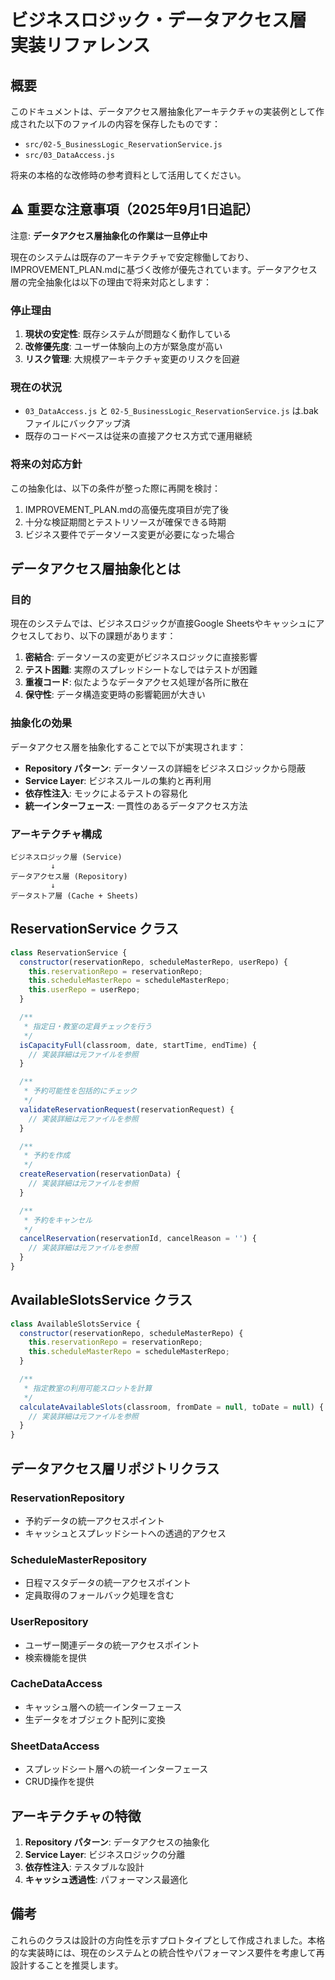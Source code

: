 # ビジネスロジック・データアクセス層 実装リファレンス

## 概要

このドキュメントは、データアクセス層抽象化アーキテクチャの実装例として作成された以下のファイルの内容を保存したものです：

- `src/02-5_BusinessLogic_ReservationService.js`
- `src/03_DataAccess.js`

将来の本格的な改修時の参考資料として活用してください。

## ⚠️ 重要な注意事項（2025年9月1日追記）

注意: **データアクセス層抽象化の作業は一旦停止中**

現在のシステムは既存のアーキテクチャで安定稼働しており、IMPROVEMENT_PLAN.mdに基づく改修が優先されています。データアクセス層の完全抽象化は以下の理由で将来対応とします：

### 停止理由

1. **現状の安定性**: 既存システムが問題なく動作している
2. **改修優先度**: ユーザー体験向上の方が緊急度が高い
3. **リスク管理**: 大規模アーキテクチャ変更のリスクを回避

### 現在の状況

- `03_DataAccess.js` と `02-5_BusinessLogic_ReservationService.js` は.bakファイルにバックアップ済
- 既存のコードベースは従来の直接アクセス方式で運用継続

### 将来の対応方針

この抽象化は、以下の条件が整った際に再開を検討：

1. IMPROVEMENT_PLAN.mdの高優先度項目が完了後
2. 十分な検証期間とテストリソースが確保できる時期
3. ビジネス要件でデータソース変更が必要になった場合

## データアクセス層抽象化とは

### 目的

現在のシステムでは、ビジネスロジックが直接Google Sheetsやキャッシュにアクセスしており、以下の課題があります：

1. **密結合**: データソースの変更がビジネスロジックに直接影響
2. **テスト困難**: 実際のスプレッドシートなしではテストが困難
3. **重複コード**: 似たようなデータアクセス処理が各所に散在
4. **保守性**: データ構造変更時の影響範囲が大きい

### 抽象化の効果

データアクセス層を抽象化することで以下が実現されます：

- **Repository パターン**: データソースの詳細をビジネスロジックから隠蔽
- **Service Layer**: ビジネスルールの集約と再利用
- **依存性注入**: モックによるテストの容易化
- **統一インターフェース**: 一貫性のあるデータアクセス方法

### アーキテクチャ構成

```text
ビジネスロジック層 (Service)
         ↓
データアクセス層 (Repository)
         ↓
データストア層 (Cache + Sheets)
```

## ReservationService クラス

```javascript
class ReservationService {
  constructor(reservationRepo, scheduleMasterRepo, userRepo) {
    this.reservationRepo = reservationRepo;
    this.scheduleMasterRepo = scheduleMasterRepo;
    this.userRepo = userRepo;
  }

  /**
   * 指定日・教室の定員チェックを行う
   */
  isCapacityFull(classroom, date, startTime, endTime) {
    // 実装詳細は元ファイルを参照
  }

  /**
   * 予約可能性を包括的にチェック
   */
  validateReservationRequest(reservationRequest) {
    // 実装詳細は元ファイルを参照
  }

  /**
   * 予約を作成
   */
  createReservation(reservationData) {
    // 実装詳細は元ファイルを参照
  }

  /**
   * 予約をキャンセル
   */
  cancelReservation(reservationId, cancelReason = '') {
    // 実装詳細は元ファイルを参照
  }
}
```

## AvailableSlotsService クラス

```javascript
class AvailableSlotsService {
  constructor(reservationRepo, scheduleMasterRepo) {
    this.reservationRepo = reservationRepo;
    this.scheduleMasterRepo = scheduleMasterRepo;
  }

  /**
   * 指定教室の利用可能スロットを計算
   */
  calculateAvailableSlots(classroom, fromDate = null, toDate = null) {
    // 実装詳細は元ファイルを参照
  }
}
```

## データアクセス層リポジトリクラス

### ReservationRepository

- 予約データの統一アクセスポイント
- キャッシュとスプレッドシートへの透過的アクセス

### ScheduleMasterRepository

- 日程マスタデータの統一アクセスポイント
- 定員取得のフォールバック処理を含む

### UserRepository

- ユーザー関連データの統一アクセスポイント
- 検索機能を提供

### CacheDataAccess

- キャッシュ層への統一インターフェース
- 生データをオブジェクト配列に変換

### SheetDataAccess

- スプレッドシート層への統一インターフェース
- CRUD操作を提供

## アーキテクチャの特徴

1. **Repository パターン**: データアクセスの抽象化
2. **Service Layer**: ビジネスロジックの分離
3. **依存性注入**: テスタブルな設計
4. **キャッシュ透過性**: パフォーマンス最適化

## 備考

これらのクラスは設計の方向性を示すプロトタイプとして作成されました。本格的な実装時には、現在のシステムとの統合性やパフォーマンス要件を考慮して再設計することを推奨します。
